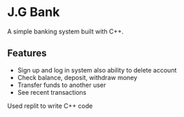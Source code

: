 # J.G Bank

A simple banking system built with C++.

## Features
- Sign up and log in system also ability to delete account
- Check balance, deposit, withdraw money
- Transfer funds to another user
- See recent transactions

Used replit to write C++ code
